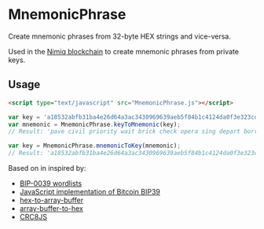 # MnemonicPhrase

Create mnemonic phrases from 32-byte HEX strings and vice-versa.

Used in the [Nimiq blockchain](https://nimiq.com) to create mnemonic phrases from private keys.

## Usage
```HTML
<script type="text/javascript" src="MnemonicPhrase.js"></script>
```

```javascript
var key = 'a18532abfb31ba4e26d64a3ac3430969639aeb5f84b1c4124da0f3e323cdaced';
var mnemonic = MnemonicPhrase.keyToMnemonic(key);
// Result: 'pave civil priority wait brick check opera sing depart borrow seat spot defy interest lawn normal series mystery habit treat cram traffic recipe risk'

var key = MnemonicPhrase.mnemonicToKey(mnemonic);
// Result: 'a18532abfb31ba4e26d64a3ac3430969639aeb5f84b1c4124da0f3e323cdaced'
```

Based on in inspired by:
* [BIP-0039 wordlists](https://github.com/bitcoin/bips/blob/master/bip-0039/bip-0039-wordlists.md)
* [JavaScript implementation of Bitcoin BIP39](https://github.com/bitcoinjs/bip39)
* [hex-to-array-buffer](https://github.com/LinusU/hex-to-array-buffer)
* [array-buffer-to-hex](https://github.com/LinusU/array-buffer-to-hex)
* [CRC8JS](https://github.com/mode80/crc8js)
